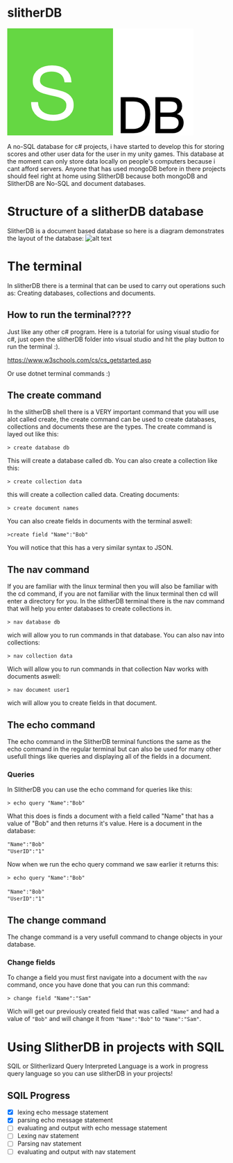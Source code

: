 # slitherDB
![alt text](https://github.com/SlitherDB/slither-db/blob/master/misc/Screen%20Shot%202020-04-27%20at%2013.28.39.png "Logo")


A no-SQL database for c# projects, i have started to develop this for storing scores and other user data for the user in my unity games. This database at the moment can only store data locally on people's computers because i cant afford servers.
Anyone that has used mongoDB before in there projects should feel right at home using SlitherDB because both mongoDB and SlitherDB are No-SQL and document databases.
# Structure of a slitherDB database 
SlitherDB is a document based database so here is a diagram demonstrates the layout of the database:
![alt text](https://github.com/SlitherDB/slitherDB/blob/master/misc/Screen%20Shot%202020-05-02%20at%2011.49.39.png "diagram")
# The terminal
In slitherDB there is a terminal that can be used to carry out operations such as: Creating databases, collections and documents.
## How to run the terminal????
Just like any other c# program.
Here is a tutorial for using visual studio for c#, just open the slitherDB folder into visual studio and hit the play button to run the terminal :).

https://www.w3schools.com/cs/cs_getstarted.asp

Or use dotnet terminal commands :)
## The create command
In the slitherDB shell there is a VERY important command that you will use alot called create, the create command can be used to create databases, collections and documents these are the types. The create command is layed out like this:
```
> create database db
```
This will create a database called db. 
You can also create a collection like this:
```
> create collection data
```
this will create a collection called data.
Creating documents:
```
> create document names
```
You can also create fields in documents with the terminal aswell:
```
>create field "Name":"Bob"
```
You will notice that this has a very similar syntax to JSON.
## The nav command
If you are familiar with the linux terminal then you will also be familiar with the cd command, if you are not familiar with the linux terminal then cd will enter a directory for you. 
In the slitherDB terminal there is the nav command that will help you enter databases to create collections in. 
```
> nav database db
```
wich will allow you to run commands in that database.
You can also nav into collections:
```
> nav collection data
```
Wich will allow you to run commands in that collection
Nav works with documents aswell:
```
> nav document user1
```
wich will allow you to create fields in that document.
## The echo command 
The echo command in the SlitherDB terminal functions the same as the echo command in the regular terminal but can also be used for many other usefull things like queries and displaying all of the fields in a document.
### Queries
In SlitherDB you can use the echo command for queries like this:
```
> echo query "Name":"Bob"
```
What this does is finds a document with a field called "Name" that has a value of "Bob" and then returns it's value.
Here is a document in the database:
```
"Name":"Bob"
"UserID":"1"
```
Now when we run the echo query command we saw earlier it returns this:
```
> echo query "Name":"Bob"

"Name":"Bob"
"UserID":"1"
```
## The change command
The change command is a very usefull command to change objects in your database.
### Change fields
To change a field you must first navigate into a document with the `nav` command, once you have done that you can run this command:
```
> change field "Name":"Sam"
```
Wich will get our previously created field that was called `"Name"` and had a value of `"Bob"` and will change it from `"Name":"Bob"` to `"Name":"Sam"`.
# Using SlitherDB in projects with SQIL
SQIL or Slitherlizard Query Interpreted Language is a work in progress query language so you can use slitherDB in your projects!
## SQIL Progress 
- [x] lexing echo message statement
- [x] parsing echo message statement
- [ ] evaluating and output with echo message statement
- [ ] Lexing nav statement 
- [ ] Parsing nav statement
- [ ] evaluating and output with nav statement
